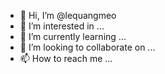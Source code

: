 - 👋 Hi, I’m @lequangmeo
- 👀 I’m interested in ...
- 🌱 I’m currently learning ...
- 💞️ I’m looking to collaborate on ...
- 📫 How to reach me ...

<!---
lequangmeo/lequangmeo is a ✨ special ✨ repository because its `README.md` (this file) appears on your GitHub profile.
You can click the Preview link to take a look at your changes.
--->
